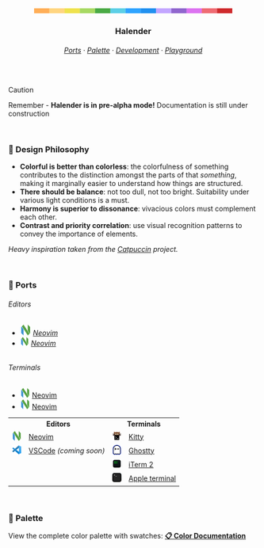 <p align="center">
  <img src="./assets/docs/palette-stripe.svg" width="400" />
</p>

<h3 align="center">
 Halender
</h3>

<h6 align="center">
  <a href="https://github.com/deniskabana/halender#-ports">Ports</a>
  ·
  <a href="https://github.com/deniskabana/halender#-palette">Palette</a>
  ·
  <a href="https://github.com/catppuccin/catppuccin/tree/main/dev">Development</a>
  ·
  <a href="#">Playground</a>
</h6>

&nbsp;

> [!CAUTION]
> Remember - **Halender is in pre-alpha mode!** Documentation is still under construction

&nbsp;

### 🧠 Design Philosophy

- **Colorful is better than colorless**: the colorfulness of something contributes to the distinction amongst the parts
  of that _something_, making it marginally easier to understand how things are structured.
- **There should be balance**: not too dull, not too bright. Suitability under various light conditions is a must.
- **Harmony is superior to dissonance**: vivacious colors must complement each other.
- **Contrast and priority correlation**: use visual recognition patterns to convey the importance of elements.

_Heavy inspiration taken from the [Catpuccin](https://github.com/catppuccin/catppuccin) project._

&nbsp;

### 📀 Ports

<h6>Editors</h6>
<h6>
  <ul>
    <li>
      <a href="./editors/nvim/"><img src="./assets/logos/logo-neovim.png" width="22" /></a>
      <a href="./editors/nvim/">Neovim</a>
    </li>
    <li>
      <a href="./editors/nvim/"><img src="./assets/logos/logo-neovim.png" width="18" /></a>
      <a href="./editors/nvim/">Neovim</a>
    </li>
  </ul>
</h6>

<h6>Terminals</h6>
<ul>
  <li>
    <a href="./editors/nvim/"><img src="./assets/logos/logo-neovim.png" width="20" /></a>
    <a href="./editors/nvim/">Neovim</a>
  </li>
  <li>
    <a href="./editors/nvim/"><img src="./assets/logos/logo-neovim.png" width="20" /></a>
    <a href="./editors/nvim/">Neovim</a>
  </li>
</ul>

<table width="100%">
  <tr>
    <th colspan="2">Editors</th>
    <th colspan="2">Terminals</th>
  </tr>
  <tr>
    <td>
      <a href="./editors/nvim/"><img src="./assets/logos/logo-neovim.png" width="20" /></a>
    </td>
    <td>
      <a href="./editors/nvim/">Neovim</a>
    </td>
    <td>
      <a href="./terminals/kitty/"><img src="./assets/logos/logo-kitty.png" width="20" /></a>
    </td>
    <td>
      <a href="./terminals/kitty/">Kitty</a>
    </td>
  </tr>
  <tr>
    <td>
      <a href="./editors/vscode/"><img src="./assets/logos/logo-vscode.png" width="20" /></a>
    </td>
    <td>
      <a href="./editors/vscode/">VSCode</a>
      <i>(coming soon)</i>
    </td>
    <td>
      <a href="./terminals/ghostty/"><img src="./assets/logos/logo-ghostty.png" width="20" /></a>
    </td>
    <td>
      <a href="./terminals/ghostty/">Ghostty</a>
    </td>
  </tr>
  <tr>
    <td colspan="2"></td>
    <td>
      <a href="./terminals/iterm2/"><img src="./assets/logos/logo-iterm.png" width="20" /></a>
    </td>
    <td>
      <a href="./terminals/iterm2/">iTerm 2</a>
    </td>
  </tr>
  <tr>
    <td colspan="2"></td>
    <td>
      <a href="./terminals/apple-terminal/"><img src="./assets/logos/logo-apple-terminal.png" width="20" /></a>
    </td>
    <td>
      <a href="./terminals/apple-terminal/">Apple&nbsp;terminal</a>
    </td>
  </tr>
</table>

&nbsp;

### 🎨 Palette

View the complete color palette with swatches: **[📋 Color Documentation](docs/colors.md)**
